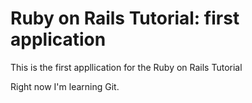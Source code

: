 # Ruby on Rails Tutorial: first application

This is the first appllication for the Ruby on Rails Tutorial

Right now I'm learning Git. 
